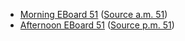 * [Morning EBoard 51](../eboards.am/eboard.51.html)
  ([Source a.m. 51](../eboards.am/eboard.51.md))
* [Afternoon EBoard 51](../eboards.pm/eboard.51.html)
  ([Source p.m. 51](../eboards.pm/eboard.51.md))
